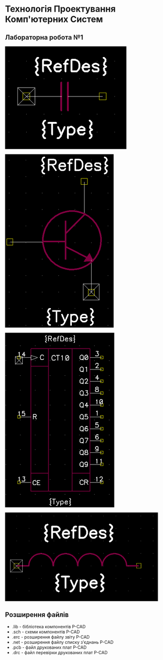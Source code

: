 # Технологія Проектування Комп'ютерних Систем


## Лабораторна робота №1

![Sample player](pictures/lab1_CAPACITOR.png)

![Sample player](pictures/lab1_N-P-N.png)

![Sample player](pictures/lab1_K561IE8.png)

![Sample player](pictures/lab1_DROSSEL.png)


## Розширення файлів 
* .lib - бібліотека компонентів P-CAD
* .sch - схеми компонентів P-CAD
* .erc - розширення файлу звіту P-CAD
* .net - розширення файлу списку з'єднань P-CAD
* .pcb - файл друкованих плат P-CAD
* .drc - файл перевірки друкованих плат P-CAD
